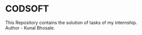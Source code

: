 # CODSOFT
This Repository contains the solution of tasks of my internship.
<br>
Author - Kunal Bhosale.
